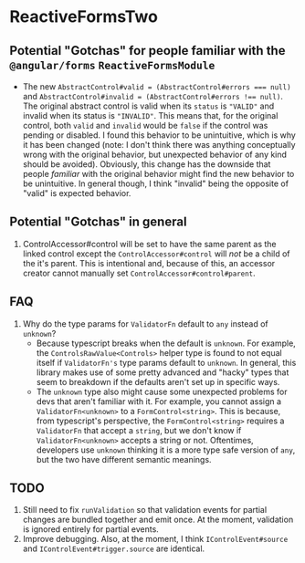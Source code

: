 # ReactiveFormsTwo

## Potential "Gotchas" for people familiar with the `@angular/forms` `ReactiveFormsModule`

- The new `AbstractControl#valid = (AbstractControl#errors === null)` and `AbstractControl#invalid = (AbstractControl#errors !== null)`. The original abstract control is valid when its `status` is `"VALID"` and invalid when its status is `"INVALID"`. This means that, for the original control, both `valid` and `invalid` would be `false` if the control was pending or disabled. I found this behavior to be unintuitive, which is why it has been changed (note: I don't think there was anything conceptually wrong with the original behavior, but unexpected behavior of any kind should be avoided). Obviously, this change has the downside that people _familiar_ with the original behavior might find the new behavior to be unintuitive. In general though, I think "invalid" being the opposite of "valid" is expected behavior.

## Potential "Gotchas" in general

1. ControlAccessor#control will be set to have the same parent as the linked control except the `ControlAccessor#control` will _not_ be a child of the it's parent. This is intentional and, because of this, an accessor creator cannot manually set `ControlAccessor#control#parent`.

## FAQ

1. Why do the type params for `ValidatorFn` default to `any` instead of `unknown`?
   - Because typescript breaks when the default is `unknown`. For example, the `ControlsRawValue<Controls>`
     helper type is found to not equal itself if `ValidatorFn's` type params default to `unknown`. In
     general, this library makes use of some pretty advanced and "hacky" types that seem to breakdown
     if the defaults aren't set up in specific ways.
   - The `unknown` type also might cause some unexpected problems for devs that aren't familiar with it.
     For example, you cannot assign a `ValidatorFn<unknown>` to a `FormControl<string>`.
     This is because, from typescript's perspective, the `FormControl<string>` requires a `ValidatorFn`
     that accept a `string`, but we don't know if `ValidatorFn<unknown>` accepts a string or not.
     Oftentimes, developers use `unknown` thinking it is a more type safe version of `any`, but the
     two have different semantic meanings.

## TODO

1. Still need to fix `runValidation` so that validation events for partial changes are bundled together and emit once. At the moment, validation is ignored entirely for partial events.
2. Improve debugging. Also, at the moment, I think `IControlEvent#source` and `IControlEvent#trigger.source` are identical.
